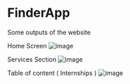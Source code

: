 # FinderApp
Some outputs of the website

Home Screen
![image](https://user-images.githubusercontent.com/81753274/127037148-ac6c121c-86a5-40f4-a2db-cb4bef022331.png)

Services Section
![image](https://user-images.githubusercontent.com/81753274/127037548-f13723a2-4e4c-4bf2-a475-011d183b0c6c.png)

Table of content ( Internships )
![image](https://user-images.githubusercontent.com/81753274/127037744-f14bcc22-c53a-4cf2-b8fa-6d41be983c5b.png)

